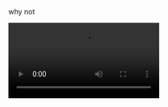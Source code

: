 why not

![](https://user-images.githubusercontent.com/46597698/110405831-2a7d6500-80bc-11eb-98e4-bad798422d34.mp4)

